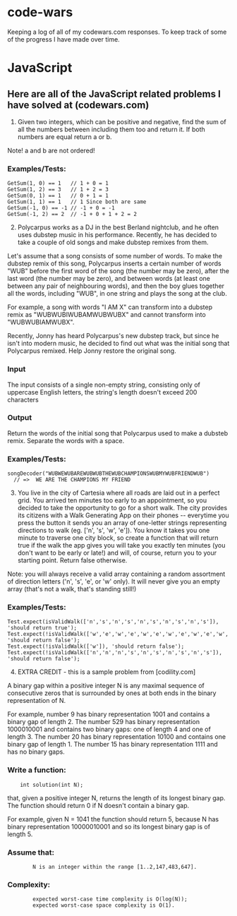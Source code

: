# code-wars
Keeping a log of all of my codewars.com responses.
To keep track of some of the progress I have made over time.

# JavaScript
## Here are all of the JavaScript related problems I have solved at (codewars.com)

1. Given two integers, which can be positive and negative, find the sum of all the numbers between including them too and return it. If both numbers are equal return a or b.

Note! a and b are not ordered!

### Examples/Tests:
```
GetSum(1, 0) == 1   // 1 + 0 = 1
GetSum(1, 2) == 3   // 1 + 2 = 3
GetSum(0, 1) == 1   // 0 + 1 = 1
GetSum(1, 1) == 1   // 1 Since both are same
GetSum(-1, 0) == -1 // -1 + 0 = -1
GetSum(-1, 2) == 2  // -1 + 0 + 1 + 2 = 2
```


2. Polycarpus works as a DJ in the best Berland nightclub, and he often uses dubstep music in his performance. Recently, he has decided to take a couple of old songs and make dubstep remixes from them.

  Let's assume that a song consists of some number of words. To make the dubstep remix of this song, Polycarpus inserts a certain number of words "WUB" before the first word of the song (the number may be zero), after the last word (the number may be zero), and between words (at least one between any pair of neighbouring words), and then the boy glues together all the words, including "WUB", in one string and plays the song at the club.

  For example, a song with words "I AM X" can transform into a dubstep remix as "WUBWUBIWUBAMWUBWUBX" and cannot transform into "WUBWUBIAMWUBX".

  Recently, Jonny has heard Polycarpus's new dubstep track, but since he isn't into modern music, he decided to find out what was the initial song that Polycarpus remixed. Help Jonny restore the original song.

 ### Input

  The input consists of a single non-empty string, consisting only of uppercase English letters, the string's length doesn't exceed 200 characters

 ### Output

  Return the words of the initial song that Polycarpus used to make a dubsteb remix. Separate the words with a space.

### Examples/Tests:
```
songDecoder("WUBWEWUBAREWUBWUBTHEWUBCHAMPIONSWUBMYWUBFRIENDWUB")
  // =>  WE ARE THE CHAMPIONS MY FRIEND
```

3. You live in the city of Cartesia where all roads are laid out in a perfect grid. You arrived ten minutes too early to an appointment, so you decided to take the opportunity to go for a short walk. The city provides its citizens with a Walk Generating App on their phones -- everytime you press the button it sends you an array of one-letter strings representing directions to walk (eg. ['n', 's', 'w', 'e']). You know it takes you one minute to traverse one city block, so create a function that will return true if the walk the app gives you will take you exactly ten minutes (you don't want to be early or late!) and will, of course, return you to your starting point. Return false otherwise.

Note: you will always receive a valid array containing a random assortment of direction letters ('n', 's', 'e', or 'w' only). It will never give you an empty array (that's not a walk, that's standing still!)

### Examples/Tests:
```
Test.expect(isValidWalk(['n','s','n','s','n','s','n','s','n','s']), 'should return true');
Test.expect(!isValidWalk(['w','e','w','e','w','e','w','e','w','e','w','e']), 'should return false');
Test.expect(!isValidWalk(['w']), 'should return false');
Test.expect(!isValidWalk(['n','n','n','s','n','s','n','s','n','s']), 'should return false');

```


4. EXTRA CREDIT - this is a sample problem from [codility.com]


A binary gap within a positive integer N is any maximal sequence of consecutive zeros that is surrounded by ones at both ends in the binary representation of N.

For example, number 9 has binary representation 1001 and contains a binary gap of length 2. The number 529 has binary representation 1000010001 and contains two binary gaps: one of length 4 and one of length 3. The number 20 has binary representation 10100 and contains one binary gap of length 1. The number 15 has binary representation 1111 and has no binary gaps.

### Write a function:
```
    int solution(int N);
```
that, given a positive integer N, returns the length of its longest binary gap. The function should return 0 if N doesn't contain a binary gap.

For example, given N = 1041 the function should return 5, because N has binary representation 10000010001 and so its longest binary gap is of length 5.

### Assume that:
```
        N is an integer within the range [1..2,147,483,647].
```
### Complexity:
```
        expected worst-case time complexity is O(log(N));
        expected worst-case space complexity is O(1).
```
